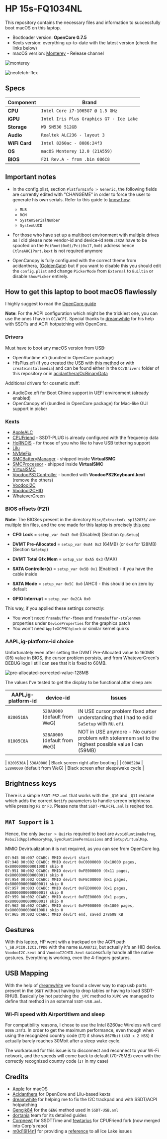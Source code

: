# HP 15s-FQ1034NL
This repository contains the necessary files and information to successfully boot macOS on this laptop. 

- Bootloader version: **OpenCore 0.7.5**
- Kexts version: everything up-to-date with the latest version (check the links below)
- macOS version: [Monterey](https://www.apple.com/macos/monterey) - Release channel

![monterey](Misc/images/monterey.png)

![neofetch-flex](Misc/images/neofetch-flex.png)

## Specs

| Component      | Brand                                     |
|----------------|-------------------------------------------|
| **CPU**        | `Intel Core i7-1065G7 @ 1.5 GHz`          |
| **iGPU**       | `Intel Iris Plus Graphics G7 - Ice Lake`  |
| **Storage**    | `WD SN530 512GB`                          |
| **Audio**      | `Realtek ALC236 - layout 3`               |
| **WiFi Card**  | `Intel 8260ac - 8086:24f3`                |
| **OS**         | `macOS Monterey 12.0 (21A559)`            |
| **BIOS**       | `F21 Rev.A - from .bin 086C8`             |


## Important notes

- In the config.plist, section `PlatformInfo > Generic`, the following fields are currently edited with "CHANGEME" in order to force the user to generate his own serials. Refer to this guide to [know how](https://dortania.github.io/OpenCore-Install-Guide/config.plist/coffee-lake.html#platforminfo). 
  - `MLB`
  - `ROM`
  - `SystemSerialNumber` 
  - `SystemUUID`

- For those who have set up a multiboot environment with multiple drives as I did please note vendor-id and device-id `8086:282A` have to be spoofed on the `PciRoot(0x0)/Pci(0x17,0x0)` address hence `CtlnaAHCIPort.kext` is not required anymore

- OpenCanopy is fully configured with the correct theme from acidanthera, ([GoldenGate](https://dortania.github.io/OpenCanopy-Gallery/ocbinary.html#set-1-goldengate)) but if you want to disable this you should edit the `config.plist` and change `PickerMode` from `External` to `Builtin` or disable `ShowPicker` entirely.


## How to get this laptop to boot macOS flawlessly

I highly suggest to read the [OpenCore guide](https://dortania.github.io/OpenCore-Install-Guide/)

**Note**: For the ACPI configuration which might be the trickiest one, you can use the ones I have in `OC/ACPI`. Special thanks to [dreamwhite](https://github.com/dreamwhite) for his help with SSDTs and ACPI hotpatching with OpenCore.



### Drivers

Must have to boot any macOS version from USB:

* OpenRuntime.efi (bundled in OpenCore package)
* HfsPlus.efi (if you created the USB with [this method](https://dortania.github.io/OpenCore-Install-Guide/installer-guide/mac-install-recovery.html#legacy-macos-online-method) or with `createinstallmedia`) and can be found either in the `OC/Drivers` folder of this repository or in [acidanthera/OcBinaryData](https://github.com/acidanthera/OcBinaryData/blob/master/Drivers/HfsPlus.efi)

Additional drivers for cosmetic stuff:

* AudioDxe.efi for Boot Chime support in UEFI environment (already enabled)
* OpenCanopy.efi (bundled in OpenCore package) for Mac-like GUI support in picker

### Kexts

* [AppleALC](https://github.com/acidanthera/AppleALC/releases/latest)
* [CPUFriend](https://github.com/acidanthera/CPUFriend/releases/latest) - SSDT-PLUG is already configured with the frequency data
* [HoRNDIS](https://github.com/jwise/HoRNDIS/releases/latest) - for those of you who like to have USB tethering support
* [Lilu](https://github.com/acidanthera/Lilu/releases/latest)
* [NVMeFix](https://github.com/acidanthera/NVMeFix/releases/latest)
* [SMCBatteryManager](https://github.com/acidanthera/VirtualSMC/releases/latest) - shipped inside **VirtualSMC**
* [SMCProcessor](https://github.com/acidanthera/VirtualSMC/releases/latest) - shipped inside **VirtualSMC**
* [VirtualSMC](https://github.com/acidanthera/VirtualSMC/releases/latest) 
* [VoodooPS2Controller](https://github.com/acidanthera/VoodooPS2/releases/latest) - bundled with **VoodooPS2Keyboard.kext** (remove the others)
* [VoodooI2C](https://github.com/VoodooI2C/VoodooI2C/releases/latest) 
* [VoodooI2CHID](https://github.com/VoodooI2C/VoodooI2C/releases/latest) 
* [WhateverGreen](https://github.com/acidanthera/WhateverGreen/releases/latest)

 ### BIOS offsets (F21)
 
 **Note**: The BIOSes present in the directory `Misc/Extracted\ sp132835/` are multiple bin files, and the one made for this laptop is precisely [this one](https://github.com/1alessandro1/HP-laptop-15s-fq1034nl-ice-lake/blob/main/Misc/Extracted%20sp132835/086C8.bin)
 
 
- **CFG Lock** = `setup_var 0x43 0x0` (Disabled) (Section `CpuSetup`)
 
- **DVMT Pre-Allocated** = `setup_var 0xA4 0x2` (64MB) (or `0x4` for 128MB) (Section `SaSetup`)
 
- **DVMT Total Gfx Mem** = `setup_var 0xA5 0x3` (MAX)
 
- **SATA Controller(s)** = `setup_var 0x5B 0x1` (Enabled) - if you have the cable inside
 
- **SATA Mode** = `setup_var 0x5C 0x0` (AHCI) - this should be on zero by default

- **GPIO Interrupt** = `setup_var 0x2CA 0x0`

This way, if you applied these settings correctly: 
- You won't need `framebuffer-fbmem` and `framebuffer-stolenmem` properties under `DeviceProperties` for the graphics patch
- You won't need `AppleXCPMCfgLock` or similar kernel quirks

 ### AAPL,ig-platform-id choice

Unfortunately even after setting the DVMT Pre-Allocated value to 160MB (05) value in BIOS, the cursor problem persists, and from WhateverGreen's DEBUG logs I still can see that it is fixed to 60MB.

![pre-allocated-corrected-value-128MB](Misc/images/pre-allocated-corrected-value-128MB.png)

 The values I've tested to get the display to be functional after sleep are:

| AAPL,ig-platform-id |   device-id                                 | Issues                                                                                   |
| ------------------- | --------------------------------------------| ---------------------------------------------------------------------------------------- |
|                     |                                             |                                                                                          |
| `0200518A`          | `528A0000` (default from WeG)               | IN USE cursor problem fixed after understanding that I had to edid `SaSetup` with `RU.efi` |  
| `01005C8A`          | `528A0000` (default from WeG) | NOT in USE anymore - No cursor problem with stolenmem set to the highest possible value I can (59MB)   |

| `0200538A`          | `538A0000`                                  | Black screen right after booting                                                         |
| `0000528A`          | `528A0000` (default from WeG)               | Black screen after sleep/wake cycle                                                      |


## Brightness keys 

There is a simple `SSDT-PS2.aml` that works with the `_Q10` and `_Q11` rename which adds the correct `Notify` parameters to handle screen brightness while pressing `F2` or `F3`. Please note that `SSDT-PNLFCFL.aml` is reqired too.

## `MAT Support` is `1`

Hence, the only `Booter > Quirks` required to boot are `AvoidRuntimeDefrag`, `RebuildAppleMemoryMap`, `SyncRuntimePermissions` and `SetupVirtualMap`.


MMIO Devirtualization it is not required, as you can see from OpenCore log.

```
07:945 00:007 OCABC: MMIO devirt start
07:948 00:002 OCABC: MMIO devirt 0xC0000000 (0x10000 pages, 0x800000000000100D) skip 0
07:951 00:002 OCABC: MMIO devirt 0xFE000000 (0x11 pages, 0x8000000000000001) skip 0
07:954 00:002 OCABC: MMIO devirt 0xFEC00000 (0x1 pages, 0x8000000000000001) skip 0
07:957 00:003 OCABC: MMIO devirt 0xFED00000 (0x1 pages, 0x8000000000000001) skip 0
07:959 00:002 OCABC: MMIO devirt 0xFEE00000 (0x1 pages, 0x8000000000000001) skip 0
07:962 00:002 OCABC: MMIO devirt 0xFF000000 (0x1000 pages, 0x800000000000100D) skip 0
07:965 00:002 OCABC: MMIO devirt end, saved 278608 KB
```

## Gestures

With this laptop, HP went with a trackpad on the ACPI path `\_SB.PCI0.I2C1.TPD0` with the name `ELAN0712`, but actually it's an HID device. `VoodooI2C.kext` and `VoodooI2CHID.kext` successfully handle all the native gestures. Everything is working, even the 4-fingers gestures.

## USB Mapping

With the help of [dreamwhite](https://github.com/dreamwhite) we found a clever way to map usb ports present in the `DSDT` without having to drop tables or having to load SSDT-RHUB.
Basically by hot patching the `_UPC` method to `XUPC` we managed to define that method in an external `SSDT-USB.aml`.

### Wi-Fi speed with AirportItlwm and sleep

For compatibility reasons, I chose to use the Intel 8260ac Wireless wifi card `8086:24f3`. In order to get the maximum performance, even though when using the recognized country code (`IT`) it shows `867Mbit` (`433 x 2 NSS`) it actually barely reaches 30Mbit after a sleep wake cycle. 

The workaround for this issue is to disconnect and reconnect to your Wi-Fi network, and the speeds will come back to default (70-75MB) even with the correctly recognized country code (`IT` in my case)

## Credits

* [Apple](https://apple.com) for macOS
* [Acidanthera](https://github.com/Acidanthera) for OpenCore and Lilu-based kexts 
* [dreamwhite](https://github.com/dreamwhite) for helping me to fix the I2C trackpad and with SSDT/ACPI hotpatching
* [Gengik84](https://www.macos86.it/profile/1-gengik84/) for the `GENG` method used in `SSDT-USB.aml`
* [dortania](https://github.com/dortania) team for its detailed guides
* [Corpnewt](https://github.com/CorpNewt) for SSDTTime and [fewtarius](https://github.com/fewtarius) for CPUFriend fork (now merged into Corp's repo)
* [m0d16l14n1](https://github.com/m0d16l14n1/) for providing a [reference](https://github.com/m0d16l14n1/icelake-hackintosh) to all Ice Lake issues
